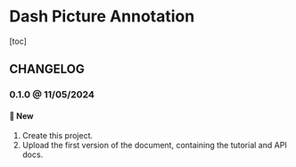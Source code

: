 # Dash Picture Annotation

[toc]

## CHANGELOG

### 0.1.0 @ 11/05/2024

#### :mega: New

1. Create this project.
2. Upload the first version of the document, containing the tutorial and API docs.

